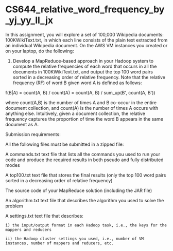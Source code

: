 # CS644_relative_word_frequency_by_yj_yy_ll_jx
In this assignment, you will explore a set of 100,000 Wikipedia documents: 100KWikiText.txt, in which each line consists of the plain text extracted from an individual Wikipedia
document. On the AWS VM instances you created or on your laptop, do the following:
1.	Develop a MapReduce-based approach in your Hadoop system to compute the relative frequencies of each word that occurs in all the documents in 100KWikiText.txt, and output the
top 100 word pairs sorted in a decreasing order of relative frequency. Note that the relative frequency (RF) of word B given word A is defined as follows: 

f(B|A) = count(A, B) / count(A) = count(A, B) / sum_up(B', count(A, B'))

where count(A,B) is the number of times A and B co-occur in the entire document collection, and count(A) is the number of times A occurs with anything else. Intuitively, given a 
document collection, the relative frequency captures the proportion of time the word B appears in the same document as A.

Submission requirements:

All the following files must be submitted in a zipped file:

  A commands.txt text file that lists all the commands you used to run your code and produce the required results in both pseudo and fully distributed modes
  
  A top100.txt text file that stores the final results (only the top 100 word pairs sorted in a decreasing order of relative frequency)
  
  The source code of your MapReduce solution (including the JAR file)
  
  An algorithm.txt text file that describes the algorithm you used to solve the problem
  
  A settings.txt text file that describes:
  
    i) the input/output format in each Hadoop task, i.e., the keys for the mappers and reducers
    
    ii) the Hadoop cluster settings you used, i.e., number of VM instances, number of mappers and reducers, etc.

